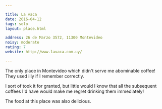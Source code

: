 ```yaml
---

title: La vaca
date: 2016-04-12
tags: solo
layout: place.html

address: 26 de Marzo 3572, 11300 Montevideo
noisy: moderate
rating: 7
website: http://www.lavaca.com.uy/

---
```


The only place in Montevideo which didn't serve me abominable coffee! They used illy if I remember correctly.

I sort of took it for granted, but little would I know that all the subsequent coffees I'd have would make me regret drinking them immediately!

The food at this place was also delicious.
